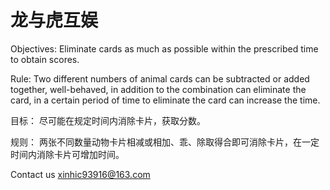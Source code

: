 # 龙与虎互娱

Objectives: Eliminate cards as much as possible within the prescribed time to obtain scores.




Rule: Two different numbers of animal cards can be subtracted or added together, well-behaved, in addition to the combination can eliminate the card, in a certain period of time to eliminate the card can increase the time.


目标： 尽可能在规定时间内消除卡片，获取分数。


规则： 两张不同数量动物卡片相减或相加、乖、除取得合即可消除卡片，在一定时间内消除卡片可增加时间。



Contact us
xinhic93916@163.com
